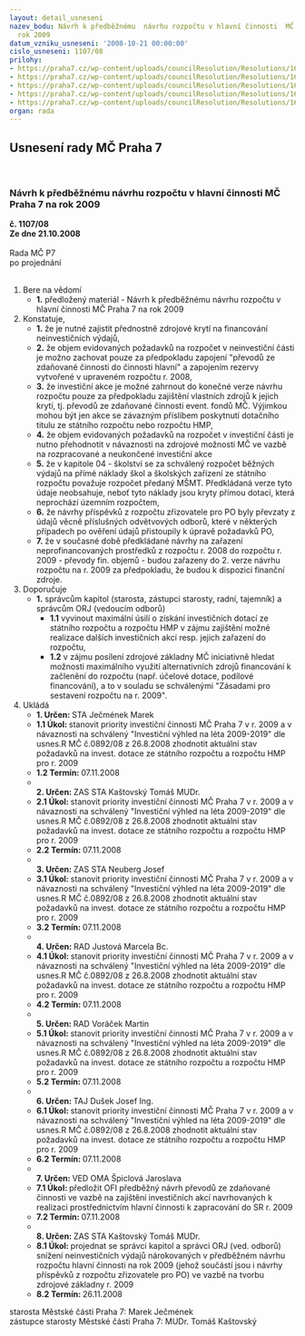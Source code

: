 ```yaml
---
layout: detail_usneseni
nazev_bodu: Návrh k předběžnému  návrhu rozpočtu v hlavní činnosti  MČ Praha 7 na
  rok 2009
datum_vzniku_usneseni: '2008-10-21 00:00:00'
cislo_usneseni: 1107/08
prilohy:
- https://praha7.cz/wp-content/uploads/councilResolution/Resolutions/16666/40-1navrh2009rd%c5%afvod.doc
- https://praha7.cz/wp-content/uploads/councilResolution/Resolutions/16666/40-bilance09z%c3%a1%c5%99%c3%ad08zkontrol.xls
- https://praha7.cz/wp-content/uploads/councilResolution/Resolutions/16666/40-sumar2009-2014z%c3%a1%c5%99%c3%ad08zkontrol.xls
- https://praha7.cz/wp-content/uploads/councilResolution/Resolutions/16666/40-prijmy09-14zkontrol.xls
- https://praha7.cz/wp-content/uploads/councilResolution/Resolutions/16666/40-invest_09-10_pro_ofi.xls
organ: rada
---
```

<div id="ucUsn_pList" class="usn">
	<span><h2>Usnesení rady MČ Praha 7 </h2>
<br></span><div class="standBody">
<span><h3>Návrh k předběžnému  návrhu rozpočtu v hlavní činnosti  MČ Praha 7 na rok 2009</h3></span><div class="center">
		<strong>č. 1107/08</strong><br>
	</div>
<div class="center">
		<strong>Ze dne 21.10.2008</strong><br><br>
	</div>Rada MČ P7<br> po projednání<br><br><ol>
<li>Bere na vědomí<ul><li>
<strong>1.</strong> předložený materiál - Návrh k předběžnému  návrhu rozpočtu v hlavní činnosti  MČ Praha 7 na rok 2009</li></ul>
</li>
<li>Konstatuje,<ul>
<li>
<strong>1.</strong> že je nutné zajistit přednostně zdrojové krytí na financování neinvestičních výdajů,</li>
<li>
<strong>2.</strong> že objem evidovaných požadavků na rozpočet v neinvestiční části je možno zachovat pouze za předpokladu zapojení  "převodů ze zdaňované činnosti do činnosti hlavní" a zapojením rezervy vytvořené v upraveném rozpočtu r. 2008,</li>
<li>
<strong>3.</strong> že investiční akce je možné zahrnout do konečné verze návrhu rozpočtu pouze za předpokladu zajištění vlastních zdrojů k jejich krytí, tj. převodů ze zdaňované činnosti event. fondů MČ. Výjimkou mohou být jen akce se závazným příslibem poskytnutí dotačního titulu ze státního rozpočtu nebo rozpočtu HMP,</li>
<li>
<strong>4.</strong> že objem evidovaných požadavků na rozpočet v investiční části je nutno přehodnotit v návaznosti na zdrojové možnosti MČ ve vazbě na rozpracované a neukončené investiční akce</li>
<li>
<strong>5.</strong> že v kapitole 04 - školství se za schválený rozpočet běžných výdajů na přímé náklady škol a školských zařízení ze státního rozpočtu považuje rozpočet předaný MŠMT. Předkládaná verze tyto údaje neobsahuje, neboť tyto náklady jsou kryty přímou dotací, která neprochází územním rozpočtem,</li>
<li>
<strong>6.</strong> že návrhy příspěvků z rozpočtu zřizovatele pro PO byly převzaty z údajů věcně příslušných odvětvových odborů, které v některých případech po ověření údajů přistoupily k úpravě požadavků PO,</li>
<li>
<strong>7.</strong> že v současné době předkládané návrhy na zařazení neprofinancovaných prostředků z rozpočtu r. 2008 do rozpočtu r. 2009 - převody fin. objemů - budou zařazeny do 2. verze návrhu rozpočtu na r. 2009 za předpokladu, že budou k dispozici finanční zdroje.</li>
</ul>
</li>
<li>Doporučuje<ul><li>
<strong>1.</strong> správcům kapitol (starosta, zástupci starosty, radní, tajemník) a správcům ORJ (vedoucím  odborů)<ul>
<li>
<strong>1.1</strong> vyvinout maximální úsilí o získání investičních dotací ze státního rozpočtu a rozpočtu HMP v zájmu zajištění možné realizace dalších investičních akcí resp. jejich zařazení do rozpočtu,</li>
<li>
<strong>1.2</strong> v zájmu posílení zdrojové základny MČ iniciativně hledat možnosti maximálního využití alternativních zdrojů financování k začlenění do rozpočtu (např. účelové dotace, podílové financování), a to v souladu se schválenými "Zásadami pro sestavení rozpočtu na r. 2009".</li>
</ul>
</li></ul>
</li>
<li>Ukládá<ul>
<li>
<strong>1. Určen: </strong>STA Ječmének Marek</li>
<li>
<strong>1.1 Úkol: </strong>stanovit priority investiční  činnosti MČ Praha 7 v r. 2009 a v návaznosti na schválený "Investiční výhled na léta 2009-2019" dle usnes.R MČ č.0892/08 z 26.8.2008 zhodnotit aktuální stav požadavků na invest. dotace ze státního  rozpočtu  a rozpočtu  HMP pro r. 2009</li>
<li>
<strong>1.2 Termín: </strong>07.11.2008</li>
<li>
<strong><br>2. Určen: </strong>ZAS STA Kaštovský Tomáš MUDr.</li>
<li>
<strong>2.1 Úkol: </strong>stanovit priority investiční  činnosti MČ Praha 7 v r. 2009 a v návaznosti na schválený "Investiční výhled na léta 2009-2019" dle usnes.R MČ č.0892/08 z 26.8.2008 zhodnotit aktuální stav požadavků na invest. dotace ze státního  rozpočtu  a rozpočtu  HMP pro r. 2009</li>
<li>
<strong>2.2 Termín: </strong>07.11.2008</li>
<li>
<strong><br>3. Určen: </strong>ZAS STA Neuberg Josef</li>
<li>
<strong>3.1 Úkol: </strong>stanovit priority investiční  činnosti MČ Praha 7 v r. 2009 a v návaznosti na schválený "Investiční výhled na léta 2009-2019" dle usnes.R MČ č.0892/08 z 26.8.2008 zhodnotit aktuální stav požadavků na invest. dotace ze státního  rozpočtu  a rozpočtu  HMP pro r. 2009</li>
<li>
<strong>3.2 Termín: </strong>07.11.2008</li>
<li>
<strong><br>4. Určen: </strong>RAD Justová Marcela Bc.</li>
<li>
<strong>4.1 Úkol: </strong>stanovit priority investiční  činnosti MČ Praha 7 v r. 2009 a v návaznosti na schválený "Investiční výhled na léta 2009-2019" dle usnes.R MČ č.0892/08 z 26.8.2008 zhodnotit aktuální stav požadavků na invest. dotace ze státního  rozpočtu  a rozpočtu  HMP pro r. 2009</li>
<li>
<strong>4.2 Termín: </strong>07.11.2008</li>
<li>
<strong><br>5. Určen: </strong>RAD Voráček Martin</li>
<li>
<strong>5.1 Úkol: </strong>stanovit priority investiční  činnosti MČ Praha 7 v r. 2009 a v návaznosti na schválený "Investiční výhled na léta 2009-2019" dle usnes.R MČ č.0892/08 z 26.8.2008 zhodnotit aktuální stav požadavků na invest. dotace ze státního  rozpočtu  a rozpočtu  HMP pro r. 2009</li>
<li>
<strong>5.2 Termín: </strong>07.11.2008</li>
<li>
<strong><br>6. Určen: </strong>TAJ Dušek Josef Ing.</li>
<li>
<strong>6.1 Úkol: </strong>stanovit priority investiční  činnosti MČ Praha 7 v r. 2009 a v návaznosti na schválený "Investiční výhled na léta 2009-2019" dle usnes.R MČ č.0892/08 z 26.8.2008 zhodnotit aktuální stav požadavků na invest. dotace ze státního  rozpočtu  a rozpočtu  HMP pro r. 2009</li>
<li>
<strong>6.2 Termín: </strong>07.11.2008</li>
<li>
<strong><br>7. Určen: </strong>VED OMA Špiclová Jaroslava</li>
<li>
<strong>7.1 Úkol: </strong>předložit OFI předběžný návrh převodů ze  zdaňované činnosti ve vazbě na zajištění investičních akcí  navrhovaných k realizaci prostřednictvím hlavní činnosti k  zapracování do SR r. 2009</li>
<li>
<strong>7.2 Termín: </strong>07.11.2008</li>
<li>
<strong><br>8. Určen: </strong>ZAS STA Kaštovský Tomáš MUDr.</li>
<li>
<strong>8.1 Úkol: </strong>projednat se správci kapitol a správci ORJ (ved. odborů) snížení neinvestičních výdajů nárokovaných v předběžném návrhu rozpočtu hlavní činnosti na rok 2009  (jehož součástí jsou i návrhy příspěvků z rozpočtu zřizovatele pro PO) ve vazbě na tvorbu zdrojové základny r. 2009</li>
<li>
<strong>8.2 Termín: </strong>26.11.2008</li>
</ul>
</li>
</ol>starosta Městské části Praha 7: Marek Ječmének<br>zástupce starosty Městské části Praha 7: MUDr. Tomáš Kaštovský 
</div>
</div>
